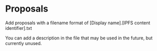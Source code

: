 # Proposals

Add proposals with a filename format of
[Display name].[IPFS content identifier].txt

You can add a description in the file that may be used in the future, but currently unused.

